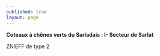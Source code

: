 ```yaml
---
published: true
layout: page
---
```

**Coteaux à chênes verts du Sarladais : I- Secteur de Sarlat**

ZNIEFF de type 2
